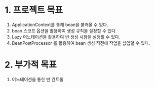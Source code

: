 # 1. 프로젝트 목표
1. ApplicationContext를 통해 bean을 불러올 수 있다.
2. bean 스코프 옵션을 활용하여 생성 규칙을 설정할 수 있다.
3. Lazy 어노테이션을 활용하여 빈 생성 시점을 설정할 수 있다.
4. BeanPostProcessor 를 활용하여 bean 생성 직전에 작업을 삽입할 수 있다.


# 2. 부가적 목표
1. 어노테이션을 통한 빈 컨트롤